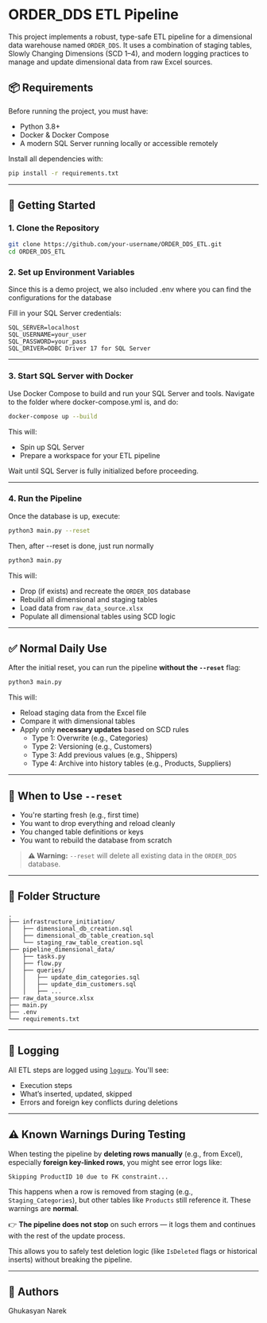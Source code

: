 # ORDER_DDS ETL Pipeline

This project implements a robust, type-safe ETL pipeline for a dimensional data warehouse named `ORDER_DDS`. It uses a combination of staging tables, Slowly Changing Dimensions (SCD 1–4), and modern logging practices to manage and update dimensional data from raw Excel sources.

## 📦 Requirements

Before running the project, you must have:

- Python 3.8+
- Docker & Docker Compose
- A modern SQL Server running locally or accessible remotely

Install all dependencies with:

```bash
pip install -r requirements.txt
```

---

## 🚀 Getting Started

### 1. Clone the Repository

```bash
git clone https://github.com/your-username/ORDER_DDS_ETL.git
cd ORDER_DDS_ETL
```

### 2. Set up Environment Variables

Since this is a demo project, we also included .env where you can find the configurations for the database

Fill in your SQL Server credentials:

```
SQL_SERVER=localhost
SQL_USERNAME=your_user
SQL_PASSWORD=your_pass
SQL_DRIVER=ODBC Driver 17 for SQL Server
```

---

### 3. Start SQL Server with Docker

Use Docker Compose to build and run your SQL Server and tools. Navigate to the folder where docker-compose.yml is, and do:

```bash
docker-compose up --build
```

This will:
- Spin up SQL Server
- Prepare a workspace for your ETL pipeline

Wait until SQL Server is fully initialized before proceeding.

---

### 4. Run the Pipeline

Once the database is up, execute:

```bash
python3 main.py --reset
```

Then, after --reset is done, just run normally 

```bash
python3 main.py
```

This will:

- Drop (if exists) and recreate the `ORDER_DDS` database
- Rebuild all dimensional and staging tables
- Load data from `raw_data_source.xlsx`
- Populate all dimensional tables using SCD logic

---

## ✅ Normal Daily Use

After the initial reset, you can run the pipeline **without the `--reset`** flag:

```bash
python3 main.py
```

This will:

- Reload staging data from the Excel file
- Compare it with dimensional tables
- Apply only **necessary updates** based on SCD rules
  - Type 1: Overwrite (e.g., Categories)
  - Type 2: Versioning (e.g., Customers)
  - Type 3: Add previous values (e.g., Shippers)
  - Type 4: Archive into history tables (e.g., Products, Suppliers)

---

## 🔁 When to Use `--reset`

- You're starting fresh (e.g., first time)
- You want to drop everything and reload cleanly
- You changed table definitions or keys
- You want to rebuild the database from scratch

> **⚠️ Warning:** `--reset` will delete all existing data in the `ORDER_DDS` database.

---

## 📁 Folder Structure

```plaintext
.
├── infrastructure_initiation/
│   ├── dimensional_db_creation.sql
│   ├── dimensional_db_table_creation.sql
│   └── staging_raw_table_creation.sql
├── pipeline_dimensional_data/
│   ├── tasks.py
│   ├── flow.py
│   ├── queries/
│   │   ├── update_dim_categories.sql
│   │   ├── update_dim_customers.sql
│   │   ├── ...
├── raw_data_source.xlsx
├── main.py
├── .env
└── requirements.txt
```

---

## 📓 Logging

All ETL steps are logged using [`loguru`](https://github.com/Delgan/loguru). You'll see:

- Execution steps
- What’s inserted, updated, skipped
- Errors and foreign key conflicts during deletions

---

## ⚠️ Known Warnings During Testing

When testing the pipeline by **deleting rows manually** (e.g., from Excel), especially **foreign key-linked rows**, you might see error logs like:

```text
Skipping ProductID 10 due to FK constraint...
```

This happens when a row is removed from staging (e.g., `Staging_Categories`), but other tables like `Products` still reference it. These warnings are **normal**.

👉 **The pipeline does not stop** on such errors — it logs them and continues with the rest of the update process.

This allows you to safely test deletion logic (like `IsDeleted` flags or historical inserts) without breaking the pipeline.

---

## 🧠 Authors

Ghukasyan Narek
